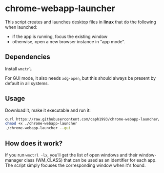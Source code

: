 # chrome-webapp-launcher

This script creates and launches desktop files in **linux** that do the following when launched:
 
 - if the app is running, focus the existing window
 - otherwise, open a new browser instance in "app mode".

## Dependencies

Install `wmctrl`.

For GUI mode, it also needs `xdg-open`, but this should always be present by default in all systems.

## Usage

Download it, make it executable and run it:

```sh
curl https://raw.githubusercontent.com/caph1993/chrome-webapp-launcher/refs/heads/main/chrome-webapp-launcher > ./chrome-webapp-launcher
chmod +x ./chrome-webapp-launcher
./chrome-webapp-launcher --gui
```

## How does it work?

If you run `wmctrl -lx`, you'll get the list of open windows and their window-manager class (WM_CLASS) that can be used as an identifier for each app.
The script simply focuses the corresponding window when it's found.
